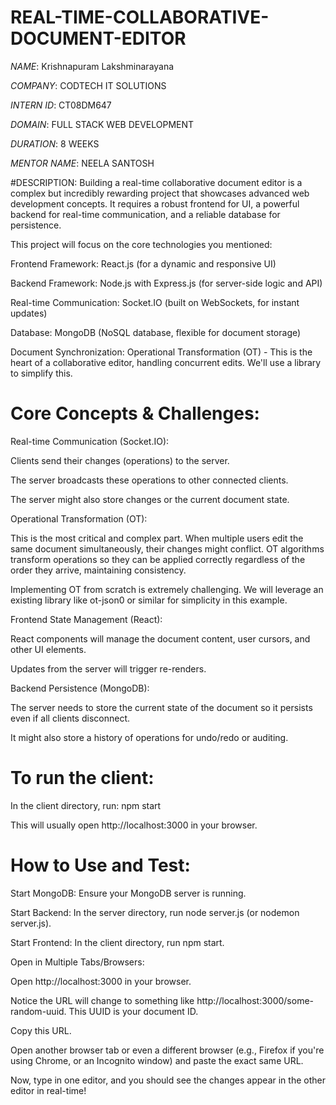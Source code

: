# REAL-TIME-COLLABORATIVE-DOCUMENT-EDITOR

*NAME*: Krishnapuram Lakshminarayana

*COMPANY*: CODTECH IT SOLUTIONS

*INTERN ID*: CT08DM647

*DOMAIN*: FULL STACK WEB DEVELOPMENT

*DURATION*: 8 WEEKS

*MENTOR NAME*: NEELA SANTOSH

#DESCRIPTION:
Building a real-time collaborative document editor is a complex but incredibly rewarding project that showcases advanced web development concepts. It requires a robust frontend for UI, a powerful backend for real-time communication, and a reliable database for persistence.

This project will focus on the core technologies you mentioned:

Frontend Framework: React.js (for a dynamic and responsive UI)

Backend Framework: Node.js with Express.js (for server-side logic and API)

Real-time Communication: Socket.IO (built on WebSockets, for instant updates)

Database: MongoDB (NoSQL database, flexible for document storage)

Document Synchronization: Operational Transformation (OT) - This is the heart of a collaborative editor, handling concurrent edits. We'll use a library to simplify this.

# Core Concepts & Challenges:
Real-time Communication (Socket.IO):

Clients send their changes (operations) to the server.

The server broadcasts these operations to other connected clients.

The server might also store changes or the current document state.

Operational Transformation (OT):

This is the most critical and complex part. When multiple users edit the same document simultaneously, their changes might conflict. OT algorithms transform operations so they can be applied correctly regardless of the order they arrive, maintaining consistency.

Implementing OT from scratch is extremely challenging. We will leverage an existing library like ot-json0 or similar for simplicity in this example.

Frontend State Management (React):

React components will manage the document content, user cursors, and other UI elements.

Updates from the server will trigger re-renders.

Backend Persistence (MongoDB):

The server needs to store the current state of the document so it persists even if all clients disconnect.

It might also store a history of operations for undo/redo or auditing.

# To run the client:

In the client directory, run: npm start

This will usually open http://localhost:3000 in your browser.
# How to Use and Test:
Start MongoDB: Ensure your MongoDB server is running.

Start Backend: In the server directory, run node server.js (or nodemon server.js).

Start Frontend: In the client directory, run npm start.

Open in Multiple Tabs/Browsers:

Open http://localhost:3000 in your browser.

Notice the URL will change to something like http://localhost:3000/some-random-uuid. This UUID is your document ID.

Copy this URL.

Open another browser tab or even a different browser (e.g., Firefox if you're using Chrome, or an Incognito window) and paste the exact same URL.

Now, type in one editor, and you should see the changes appear in the other editor in real-time!
